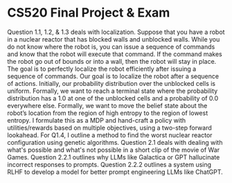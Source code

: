 # CS520 Final Project & Exam

Question 1.1, 1.2, & 1.3 deals with localization. Suppose that you have a robot in a nuclear reactor that has blocked walls and unblocked walls. While you do not know where the robot is, you can issue a sequence of commands and know that the robot will execute that command. If the command makes the robot go out of bounds or into a wall, then the robot will stay in place. The goal is to perfectly localize the robot efficiently after issuing a sequence of commands. Our goal is to localize the robot after a sequence of actions. Initially, our probability distribution over the unblocked cells is uniform. Formally, we want to reach a terminal state where the probability distribution has a 1.0 at one of the unblocked cells and a probability of 0.0 everywhere else. Formally, we want to move the belief state about the robot’s location from the region of high entropy to the region of lowest entropy. I formulate this as a MDP and hand-craft a policy with utilities/rewards based on multiple objectives, using a two-step forward lookahead. For Q1.4, I outline a method to find the worst nuclear reactor configuration using genetic algorithms. Question 2.1 deals with dealing with what's possible and what's not possible in a short clip of the movie of War Games. Question 2.2.1 outlines why LLMs like Galactica or GPT hallucinate incorrect responses to prompts. Question 2.2.2 outlines a system using RLHF to develop a model for better prompt engineering LLMs like ChatGPT.
